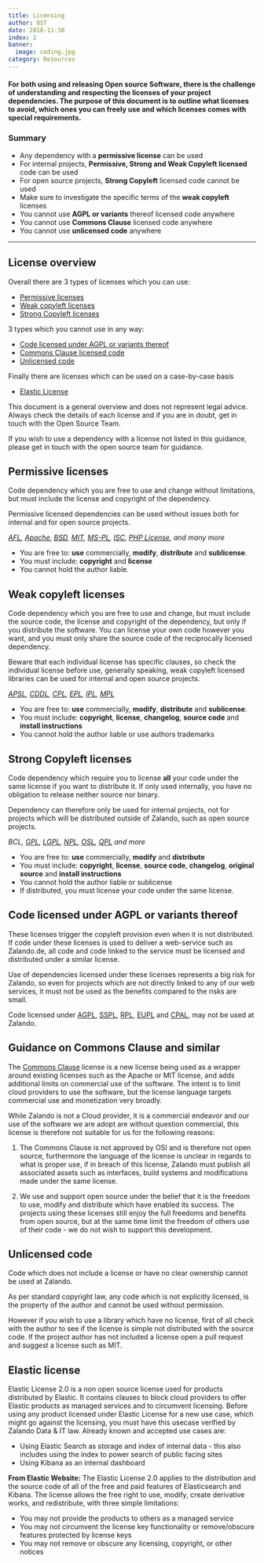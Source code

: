 ```yaml
---
title: Licensing
author: OST
date: 2018-11-30
index: 2
banner:
  image: coding.jpg
category: Resources
---
```


#### For both using and releasing Open source Software, there is the challenge of understanding and respecting the licenses of your project dependencies. The purpose of this document is to outline what licenses to avoid, which ones you can freely use and which licenses comes with special requirements.

### Summary

* Any dependency with a **permissive license** can be used
* For internal projects, **Permissive, Strong and Weak Copyleft licensed** code can be used
* For open source projects, **Strong Copyleft** licensed code cannot be used
* Make sure to investigate the specific terms of the **weak copyleft** licenses
* You cannot use **AGPL or variants** thereof licensed code anywhere
* You cannot use **Commons Clause** licensed code anywhere
* You cannot use **unlicensed code** anywhere

---

## License overview

Overall there are 3 types of licenses which you can use:

* [Permissive licenses](#permissive-licenses)
* [Weak copyleft licenses](#weak-copyleft-licenses)
* [Strong Copyleft licenses](#strong-copyleft-licenses)

3 types which you cannot use in any way:

* [Code licensed under AGPL or variants thereof](#Code-licensed-under-AGPL-or-variants-thereof)
* [Commons Clause licensed code](#Guidance-on-Commons-Clause-and-similar)
* [Unlicensed code](#unlicensed-code)

Finally there are licenses which can be used on a case-by-case basis

* [Elastic License](#Elastic-license)

This document is a general overview and does not represent legal advice. Always check the details of each license and if you are in doubt, get in touch with the Open Source Team.

If you wish to use a dependency with a license not listed in this guidance, please get in touch with the open source team for guidance. 

## Permissive licenses

Code dependency which you are free to use and change without limitations, but must include the license and copyright of the dependency.

Permissive licensed dependencies can be used without issues both for internal and for open source projects.

_[AFL](https://tldrlegal.com/l/afl3),
[Apache](https://tldrlegal.com/l/apache2),
[BSD](https://tldrlegal.com/l/bsd3),
[MIT](https://tldrlegal.com/l/mit),
[MS-PL](https://tldrlegal.com/l/mspl),
[ISC](https://tldrlegal.com/l/isc),
[PHP License](https://tldrlegal.com/license/the-php-license-3.0.1),
and many more_

* You are free to: **use** commercially, **modify**, **distribute** and **sublicense**.
* You must include: **copyright** and **license**
* You cannot hold the author liable.

## Weak copyleft licenses

Code dependency which you are free to use and change, but must include the source code, the license and copyright of the dependency, but only if you distribute the software. You can license your own code however you want, and you must only share the source code of the reciprocally licensed dependency.

Beware that each individual license has specific clauses, so check the individual license before use, generally speaking, weak copyleft licensed libraries can be used for internal and open source projects.

_[APSL](https://tldrlegal.com/l/aspl2),
[CDDL](https://tldrlegal.com/l/cddl),
[CPL](<https://tldrlegal.com/license/common-public-license-1.0-(cpl-1.0)>),
[EPL](https://tldrlegal.com/l/epl),
[IPL](https://tldrlegal.com/l/ipl),
[MPL](https://tldrlegal.com/l/mpl-2.0)_

* You are free to: **use** commercially, **modify**, **distribute** and **sublicense**.
* You must include: **copyright**, **license**, **changelog**, **source code** and **install instructions**
* You cannot hold the author liable or use authors trademarks

## Strong Copyleft licenses

Code dependency which require you to license **all** your code under the same license if you want to distribute it. If only used internally, you have no obligation to release neither source nor binary.

Dependency can therefore only be used for internal projects, not for projects which will be distributed outside of Zalando, such as open source projects.

_BCL,
[GPL](https://tldrlegal.com/l/gpl-3.0),
[LGPL](https://tldrlegal.com/l/lgpl-3.0),
[NPL](<https://tldrlegal.com/license/netscape-public-license-v1.1-(npl-1.1)>),
[OSL](<https://tldrlegal.com/license/open-software-license-2.1-(osl-2.1)>),
[QPL](<https://tldrlegal.com/license/q-public-license-1.0-(qpl-1.0)>) and more_

* You are free to: **use** commercially, **modify** and **distribute**
* You must include: **copyright**, **license**, **source code**, **changelog**, **original source** and **install instructions**
* You cannot hold the author liable or sublicense
* If distributed, you must license your code under the same license.

## Code licensed under AGPL or variants thereof
These licenses trigger the copyleft provision even when it is not distributed. If code under these licenses is used to deliver a web-service such as Zalando.de, all code and code linked to the service must be licensed and distributed under a similar license.

Use of dependencies licensed under these licenses represents a big risk for Zalando, so even for projects which are not directly linked to any of our web services, it must not be used as the benefits compared to the risks are small.

Code licensed under 
[AGPL](https://tldrlegal.com/l/agpl3),
[SSPL](https://www.mongodb.com/licensing/server-side-public-license), 
[RPL](<https://tldrlegal.com/license/reciprocal-public-license-1.5-(rpl-1.5)>),
[EUPL](https://spdx.org/licenses/EUPL-1.2.html) and 
[CPAL](https://tldrlegal.com/license/common-public-attribution-license-version-1.0-(cpal-1.0)), may not be used at Zalando.



## Guidance on Commons Clause and similar
The [Commons Clause](https://commonsclause.com/) license is a new license being used as a wrapper around existing licenses such as the Apache or MIT license, and adds additional limits on commercial use of the software. The intent is to limit cloud providers to use the software, but the license language targets commercial use and monetization very broadly. 

While Zalando is not a Cloud provider, it is a commercial endeavor and our use of the software we are adopt
are without question commercial, this license is therefore not suitable for us for the following reasons: 

1. The Commons Clause is not approved by OSI and is therefore not open source, furthermore the language of the license is unclear in regards to what is proper use, if in breach of this license, Zalando must publish all associated assets such as interfaces, build systems and modifications made under the same license.

2. We use and support open source under the belief that it is the freedom to use, modify and distribute which have enabled its success. The projects using these licenses still enjoy the full freedoms and benefits from open source, but at the same time limit the freedom of others use of their code - we do not wish to support this development.


## Unlicensed code

Code which does not include a license or have no clear ownership cannot be used at Zalando.

As per standard copyright law, any code which is not explicitly licensed, is the property
of the author and cannot be used without permission.

However if you wish to use a library which have no license, first of all check with the author to see if the license is simple not distributed with the source code. If the project author has not included a license open a pull request and suggest a license such as MIT.

## Elastic license

Elastic License 2.0 is a non open source license used for products distributed by Elastic. It contains clauses to block cloud providers to offer Elastic products as managed services and to circumvent licensing. Before using any product licensed under Elastic License for a new use case, which might go against the licensing, you must have this usecase verified by Zalando Data & IT law. Already known and accepted use cases are: 

- Using Elastic Search as storage and index of internal data - this also includes using the index to power search of public facing sites 
- Using Kibana as an internal dashboard

**From Elastic Website:**
The Elastic License 2.0 applies to the distribution and the source code of all of the free and paid features of Elasticsearch and Kibana. The license allows the free right to use, modify, create derivative works, and redistribute, with three simple limitations:

- You may not provide the products to others as a managed service 
- You may not circumvent the license key functionality or remove/obscure features protected by license keys 
- You may not remove or obscure any licensing, copyright, or other notices




